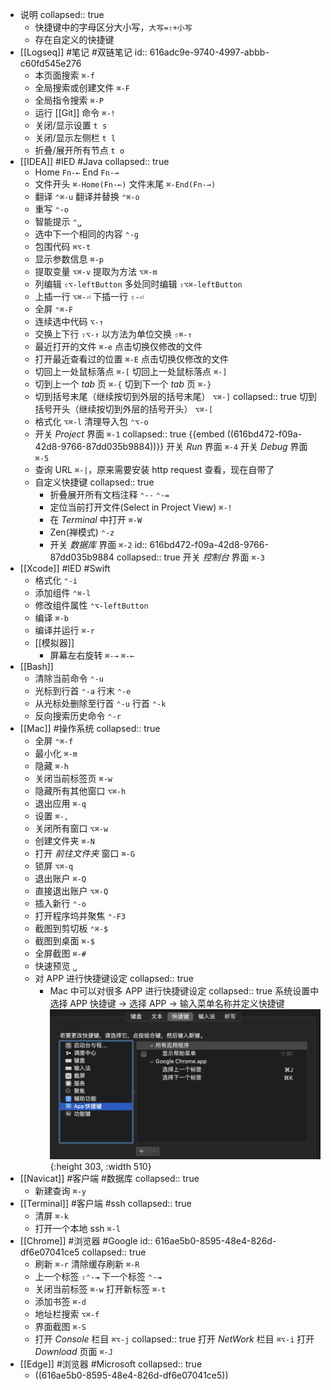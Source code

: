 - 说明
  collapsed:: true
	- 快捷键中的字母区分大小写，`大写=⇧+小写`
	- 存在自定义的快捷键
- [[Logseq]] #笔记 #双链笔记
  id:: 616adc9e-9740-4997-abbb-c60fd545e276
	- 本页面搜索 `⌘-f`
	- 全局搜索或创建文件 `⌘-F`
	- 全局指令搜索 `⌘-P`
	- 运行 [[Git]] 命令 `⌘-!`
	- 关闭/显示设置 `t s`
	- 关闭/显示左侧栏 `t l`
	- 折叠/展开所有节点 `t o`
- [[IDEA]] #IED #Java
  collapsed:: true
	- Home  `Fn-←` End  `Fn-→`
	- 文件开头  `⌘-Home(Fn-←)`  文件末尾  `⌘-End(Fn-→)`
	- 翻译  `⌃⌘-u` 翻译并替换  `⌃⌘-o`
	- 重写    `⌃-o`
	- 智能提示  `⌃␣`
	- 选中下一个相同的内容  `⌃-g`
	- 包围代码  `⌘⌥-t`
	- 显示参数信息  `⌘-p`
	- 提取变量  `⌥⌘-v` 提取为方法  `⌥⌘-m`
	- 列编辑  `⇧⌥-leftButton` 多处同时编辑  `⇧⌥⌘-leftButton`
	- 上插一行  `⌥⌘-⏎`  下插一行  `⇧-⏎`
	- 全屏 `⌃⌘-F`
	- 连续选中代码 `⌥-↑`
	- 交换上下行 `⇧⌥-↑` 以方法为单位交换    `⇧⌘-↑`
	- 最近打开的文件 `⌘-e` 点击切换仅修改的文件
	- 打开最近查看过的位置 `⌘-E` 点击切换仅修改的文件
	- 切回上一处鼠标落点 `⌘-[` 切回上一处鼠标落点 `⌘-]`
	- 切到上一个 *tab* 页 `⌘-{` 切到下一个 *tab* 页 `⌘-}`
	- 切到括号末尾（继续按切到外层的括号末尾） `⌥⌘-]` 
	  collapsed:: true
	  切到括号开头（继续按切到外层的括号开头） `⌥⌘-[`
	- 格式化 `⌥⌘-l` 清理导入包 `⌃⌥-o`
	- 开关 *Project* 界面    `⌘-1`
	  collapsed:: true
	  {{embed ((616bd472-f09a-42d8-9766-87dd035b9884))}} 
	  开关 *Run* 界面    `⌘-4`
	  开关 *Debug* 界面    `⌘-5`
	- 查询 URL `⌘-|`，原来需要安装 http request 查看，现在自带了
	- 自定义快捷键
	  collapsed:: true
		- 折叠展开所有文档注释 `⌃--` `⌃-=`
		- 定位当前打开文件(Select in Project View) `⌘-!`
		- 在 *Terminal* 中打开 `⌘-W`
		- Zen(禅模式) `⌃-z`
		- 开关 *数据库* 界面 `⌘-2`
		  id:: 616bd472-f09a-42d8-9766-87dd035b9884
		  collapsed:: true
		  开关 *控制台* 界面 `⌘-3`
- [[Xcode]] #IED #Swift
	- 格式化 `⌃-i`
	- 添加组件 `⌃⌘-l`
	- 修改组件属性 `⌃⌥-leftButton`
	- 编译 `⌘-b`
	- 编译并运行 `⌘-r`
	- [[模拟器]]
		- 屏幕左右旋转 `⌘-→` `⌘-←`
- [[Bash]]
	- 清除当前命令 `⌃-u`
	- 光标到行首 `⌃-a` 行末 `⌃-e`
	- 从光标处删除至行首 `⌃-u` 行首 `⌃-k`
	- 反向搜索历史命令 `⌃-r`
- [[Mac]] #操作系统 
  collapsed:: true
	- 全屏 `⌃⌘-f`
	- 最小化 `⌘-m`
	- 隐藏 `⌘-h`
	- 关闭当前标签页 `⌘-w`
	- 隐藏所有其他窗口 `⌥⌘-h`
	- 退出应用 `⌘-q`
	- 设置 `⌘-,`
	- 关闭所有窗口 `⌥⌘-w`
	- 创建文件夹 `⌘-N`
	- 打开 *前往文件夹* 窗口 `⌘-G`
	- 锁屏 `⌥⌘-q`
	- 退出账户 `⌘-Q`
	- 直接退出账户 `⌥⌘-Q`
	- 插入新行 `⌃-o`
	- 打开程序坞并聚焦 `⌃-F3`
	- 截图到剪切板 `⌃⌘-$`
	- 截图到桌面 `⌘-$`
	- 全屏截图 `⌘-#`
	- 快速预览 `␣`
	- 对 APP 进行快捷键设定
	  collapsed:: true
		- Mac 中可以对很多 APP 进行快捷键设定
		  collapsed:: true
		  系统设置中选择 APP 快捷键 -> 选择 APP -> 输入菜单名称并定义快捷键
		  ![image.png](../assets/image_1634451919807_0.png){:height 303, :width 510}
- [[Navicat]] #客户端 #数据库
  collapsed:: true
	- 新建查询 `⌘-y`
- [[Terminal]] #客户端 #ssh
  collapsed:: true
	- 清屏 `⌘-k`
	- 打开一个本地 ssh `⌘-l`
- [[Chrome]] #浏览器 #Google 
  id:: 616ae5b0-8595-48e4-826d-df6e07041ce5
  collapsed:: true
	- 刷新 `⌘-r` 清除缓存刷新 `⌘-R`
	- 上一个标签 `⇧⌃-⇥` 下一个标签 `⌃-⇥`
	- 关闭当前标签 `⌘-w` 打开新标签 `⌘-t`
	- 添加书签 `⌘-d`
	- 地址栏搜索 `⌥⌘-f`
	- 界面截图 `⌘-S`
	- 打开 *Console* 栏目  `⌘⌥-j`
	  collapsed:: true
	  打开 *NetWork* 栏目  `⌘⌥-i`
	  打开 *Download* 页面  `⌘-J`
- [[Edge]] #浏览器 #Microsoft 
  collapsed:: true
	- ((616ae5b0-8595-48e4-826d-df6e07041ce5))